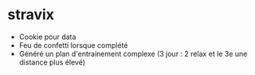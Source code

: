 # stravix

- Cookie pour data
- Feu de confetti lorsque complété
- Généré un plan d'entrainement complexe (3 jour : 2 relax et le 3e une distance plus élevé)
